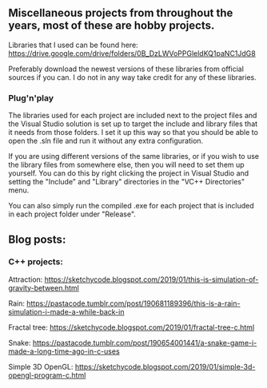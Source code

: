 ## Miscellaneous projects from throughout the years, most of these are hobby projects.

Libraries that I used can be found here:
https://drive.google.com/drive/folders/0B_DzLWVoPPGleldKQ1paNC1JdG8

Preferably download the newest versions of these libraries from official sources if you can. I do not in any way take credit for any of these libraries.

### Plug'n'play

The libraries used for each project are included next to the project files and the Visual Studio solution is set up to target the include and library files that it needs from those folders. I set it up this way so that you should be able to open the .sln file and run it without any extra configuration.

If you are using different versions of the same libraries, or if you wish to use the library files from somewhere else, then you will need to set them up yourself. You can do this by right clicking the project in Visual Studio and setting the "Include" and "Library" directories in the "VC++ Directories" menu.

You can also simply run the compiled .exe for each project that is included in each project folder under "Release".

## Blog posts:

### C++ projects:

Attraction: https://sketchycode.blogspot.com/2019/01/this-is-simulation-of-gravity-between.html

Rain: https://pastacode.tumblr.com/post/190681189396/this-is-a-rain-simulation-i-made-a-while-back-in

Fractal tree: https://sketchycode.blogspot.com/2019/01/fractal-tree-c.html

Snake: https://pastacode.tumblr.com/post/190654001441/a-snake-game-i-made-a-long-time-ago-in-c-uses

Simple 3D OpenGL: https://sketchycode.blogspot.com/2019/01/simple-3d-opengl-program-c.html


